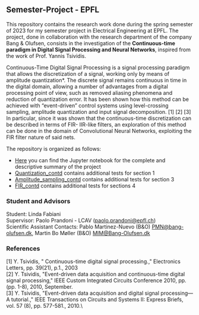 ## Semester-Project - EPFL
This repository contains the research work done during the spring semester of 2023 for my semester project in Electrical Engineering at EPFL. 
The project, done in collaboration with the research department of the company Bang & Olufsen, consists in the investigation of the **Continuous-time paradigm in Digital Signal Processing and Neural Networks**, inspired from the work of Prof. Yannis Tsividis. 

Continuous-Time Digital Signal Processing is a signal processing paradigm that allows the discretization of a signal, working only by means of amplitude quantization*. The discrete signal remains continuous in time in the digital domain, allowing a number of advantages from a digital processing point of view, such as removed aliasing phenomena
and reduction of quantization error. It has been shown how this method can be achieved with “event-driven” control systems using level-crossing sampling, amplitude quantization and input signal decomposition. [1] [2] [3] In particular, since it was shown that the continuous-time discretization can be described in terms of FIR- IIR-like filters, an exploration of this method can be done in the domain of Convolutional Neural Networks, exploiting the FIR filter nature of said nets.

The repository is organized as follows: 
- [Here](https://github.com/lindafabs/Semester_Project/blob/main/Final_notebook.ipynb) you can find the Jupyter notebook for the complete and descriptive summary of the project 
- [Quantization_contd](https://github.com/lindafabs/Semester_Project/blob/main/quantization_contd.ipynb) contains additional tests for section 1
- [Amplitude_sampling_contd](https://github.com/lindafabs/Semester_Project/blob/main/amplituteSampling_contd.ipynb) contains additional tests for section 3
- [FIR_contd](https://github.com/lindafabs/Semester_Project/blob/main/FIR_contd.ipynb) contains additional tests for sections 4


### Student and Advisors
Student: Linda Fabiani\
Supervisor: Paolo Prandoni - LCAV (paolo.prandoni@epfl.ch)\
Scientific Assistant Contacts: Pablo Martinez-Nuevo (B&O) PMN@bang-olufsen.dk, Martin Bo Møller (B&O) MIM@Bang-Olufsen.dk

### References
[1] Y. Tsividis, " Continuous-time digital signal processing.," Electronics Letters, pp. 39(21), p.1., 2003\
[2] Y. Tsividis, "Event-driven data acquisition and continuous-time digital signal processing," IEEE Custom Integrated Circuits Conference 2010, pp. (pp. 1-8),
2010, September.\
[3] Y. Tsividis, "Event-driven data acquisition and digital signal processing—A tutorial.," IEEE Transactions on Circuits and Systems II: Express Briefs, vol. 57 (8),
pp. 577-581., 2010.\
